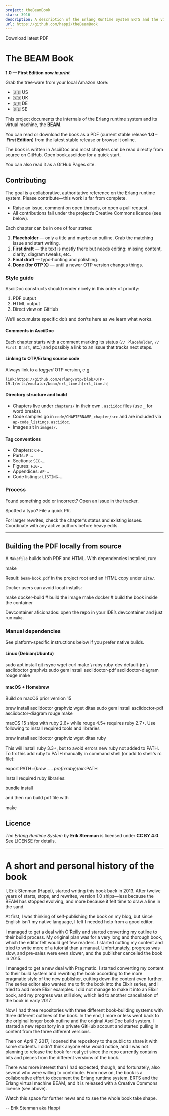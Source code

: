 ```yaml
---
project: theBeamBook
stars: 3916
description: A description of the Erlang Runtime System ERTS and the virtual Machine BEAM.
url: https://github.com/happi/theBeamBook
---
```


Download latest PDF

The BEAM Book
=============

**1.0 — First Edition now _in print_**

Grab the tree‑ware from your local Amazon store:

-   🇺🇸 US
-   🇬🇧 UK
-   🇩🇪 DE
-   🇸🇪 SE

This project documents the internals of the Erlang runtime system and its virtual machine, the **BEAM**.

You can read or download the book as a PDF (current stable release **1.0 – First Edition**) from the latest stable release or browse it online.

The book is written in AsciiDoc and most chapters can be read directly from source on GitHub. Open book.asciidoc for a quick start.

You can also read it as a GitHub Pages site.

Contributing
------------

The goal is a collaborative, authoritative reference on the Erlang runtime system. Please contribute—this work is far from complete.

-   Raise an issue, comment on open threads, or open a pull request.
-   All contributions fall under the project’s Creative Commons licence (see below).

Each chapter can be in one of four states:

1.  **Placeholder** — only a title and maybe an outline. Grab the matching issue and start writing.
2.  **First draft** — the text is mostly there but needs editing: missing content, clarity, diagram tweaks, etc.
3.  **Final draft** — typo‑hunting and polishing.
4.  **Done (for OTP X)** — until a newer OTP version changes things.

### Style guide

AsciiDoc constructs should render nicely in this order of priority:

1.  PDF output
2.  HTML output
3.  Direct view on GitHub

We’ll accumulate specific do’s and don’ts here as we learn what works.

#### Comments in AsciiDoc

Each chapter starts with a comment marking its status (`// Placeholder`, `// First Draft`, etc.) and possibly a link to an issue that tracks next steps.

#### Linking to OTP/Erlang source code

Always link to a _tagged_ OTP version, e.g.

```
link:https://github.com/erlang/otp/blob/OTP-19.1/erts/emulator/beam/erl_time.h[erl_time.h]
```

#### Directory structure and build

-   Chapters live under `chapters/` in their own `.asciidoc` files (use `_` for word breaks).
-   Code samples go in `code/CHAPTERNAME_chapter/src` and are included via `ap-code_listings.asciidoc`.
-   Images sit in `images/`.

#### Tag conventions

-   Chapters: `CH-…`
-   Parts: `P-…`
-   Sections: `SEC-…`
-   Figures: `FIG-…`
-   Appendices: `AP-…`
-   Code listings: `LISTING-…`

### Process

Found something odd or incorrect? Open an issue in the tracker.

Spotted a typo? File a quick PR.

For larger rewrites, check the chapter’s status and existing issues. Coordinate with any active authors before heavy edits.

* * *

Building the PDF locally from source
------------------------------------

A `Makefile` builds both PDF and HTML. With dependencies installed, run:

make

Result: `beam-book.pdf` in the project root and an HTML copy under `site/`.

Docker users can avoid local installs:

make docker-build  # build the image
make docker        # build the book inside the container

Devcontainer aficionados: open the repo in your IDE’s devcontainer and just run `make`.

### Manual dependencies

See platform‑specific instructions below if you prefer native builds.

#### Linux (Debian/Ubuntu)

sudo apt install git rsync wget curl make \\
                 ruby ruby-dev default-jre \\
                 asciidoctor graphviz
sudo gem install asciidoctor-pdf asciidoctor-diagram rouge
make

#### macOS + Homebrew

Build on macOS prior version 15

brew install asciidoctor graphviz wget ditaa
sudo gem install asciidoctor-pdf asciidoctor-diagram rouge
make

macOS 15 ships with ruby 2.6+ while rouge 4.5+ requires ruby 2.7+. Use following to install required tools and libraries

brew install asciidoctor graphviz wget ditaa ruby

This will install ruby 3.3+, but to avoid errors new ruby not added to PATH. To fix this add ruby to PATH manually in command shell (or add to shell's rc file):

export PATH=$(brew --prefix ruby)/bin:$PATH

Install required ruby libraries:

bundle install

and then run build pdf file with

make

Licence
-------

_The Erlang Runtime System_ by **Erik Stenman** is licensed under **CC BY 4.0**. See LICENSE for details.

* * *

A short and personal history of the book
========================================

I, Erik Stenman (Happi), started writing this book back in 2013. After twelve years of starts, stops, and rewrites, version 1.0 ships—less because the BEAM has stopped evolving, and more because it felt time to draw a line in the sand.

At first, I was thinking of self‑publishing the book on my blog, but since English isn't my native language, I felt I needed help from a good editor.

I managed to get a deal with O'Reilly and started converting my outline to their build process. My original plan was for a very long and thorough book, which the editor felt would get few readers. I started cutting my content and tried to write more of a tutorial than a manual. Unfortunately, progress was slow, and pre-sales were even slower, and the publisher cancelled the book in 2015.

I managed to get a new deal with Pragmatic. I started converting my content to their build system and rewriting the book according to the more pragmatic style of the new publisher, cutting down the content even further. The series editor also wanted me to fit the book into the Elixir series, and I tried to add more Elixir examples. I did not manage to make it into an Elixir book, and my progress was still slow, which led to another cancellation of the book in early 2017.

Now I had three repositories with three different book-building systems with three different outlines of the book. In the end, I more or less went back to the original longer book outline and the original AsciiDoc build system. I started a new repository in a private GitHub account and started pulling in content from the three different versions.

Then on April 7, 2017, I opened the repository to the public to share it with some students. I didn't think anyone else would notice, and I was not planning to release the book for real yet since the repo currently contains bits and pieces from the different versions of the book.

There was more interest than I had expected, though, and fortunately, also several who were willing to contribute. From now on, the book is a collaborative effort to document the Erlang runtime system, ERTS and the Erlang virtual machine BEAM, and it is released with a Creative Commons license (see above).

Watch this space for further news and to see the whole book take shape.

\-- Erik Stenman aka Happi
